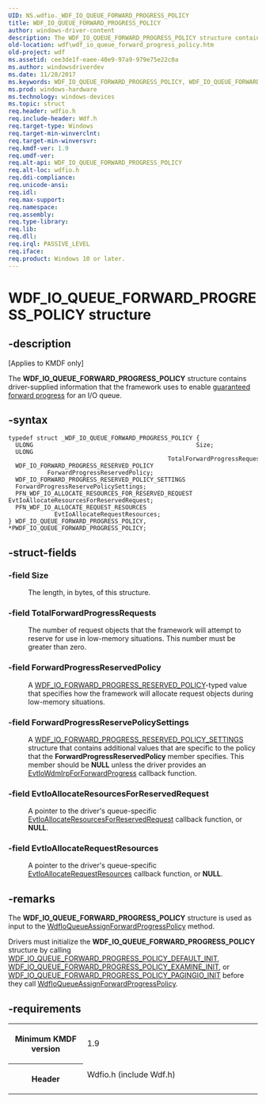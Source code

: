 ```yaml
---
UID: NS.wdfio._WDF_IO_QUEUE_FORWARD_PROGRESS_POLICY
title: WDF_IO_QUEUE_FORWARD_PROGRESS_POLICY
author: windows-driver-content
description: The WDF_IO_QUEUE_FORWARD_PROGRESS_POLICY structure contains driver-supplied information that the framework uses to enable guaranteed forward progress for an I/O queue.
old-location: wdf\wdf_io_queue_forward_progress_policy.htm
old-project: wdf
ms.assetid: cee3de1f-eaee-40e9-97a9-979e75e22c0a
ms.author: windowsdriverdev
ms.date: 11/28/2017
ms.keywords: WDF_IO_QUEUE_FORWARD_PROGRESS_POLICY, WDF_IO_QUEUE_FORWARD_PROGRESS_POLICY, *PWDF_IO_QUEUE_FORWARD_PROGRESS_POLICY
ms.prod: windows-hardware
ms.technology: windows-devices
ms.topic: struct
req.header: wdfio.h
req.include-header: Wdf.h
req.target-type: Windows
req.target-min-winverclnt: 
req.target-min-winversvr: 
req.kmdf-ver: 1.9
req.umdf-ver: 
req.alt-api: WDF_IO_QUEUE_FORWARD_PROGRESS_POLICY
req.alt-loc: wdfio.h
req.ddi-compliance: 
req.unicode-ansi: 
req.idl: 
req.max-support: 
req.namespace: 
req.assembly: 
req.type-library: 
req.lib: 
req.dll: 
req.irql: PASSIVE_LEVEL
req.iface: 
req.product: Windows 10 or later.
---
```


# WDF_IO_QUEUE_FORWARD_PROGRESS_POLICY structure



## -description
<p class="CCE_Message">[Applies to KMDF only]</p>
<p>The <b>WDF_IO_QUEUE_FORWARD_PROGRESS_POLICY</b> structure contains driver-supplied information that the framework uses to enable <a href="wdf.guaranteeing_forward_progress_of_i_o_operations">guaranteed forward progress</a> for an I/O queue.</p>


## -syntax

````
typedef struct _WDF_IO_QUEUE_FORWARD_PROGRESS_POLICY {
  ULONG                                              Size;
  ULONG                                              TotalForwardProgressRequests;
  WDF_IO_FORWARD_PROGRESS_RESERVED_POLICY            ForwardProgressReservedPolicy;
  WDF_IO_FORWARD_PROGRESS_RESERVED_POLICY_SETTINGS   ForwardProgressReservePolicySettings;
  PFN_WDF_IO_ALLOCATE_RESOURCES_FOR_RESERVED_REQUEST EvtIoAllocateResourcesForReservedRequest;
  PFN_WDF_IO_ALLOCATE_REQUEST_RESOURCES              EvtIoAllocateRequestResources;
} WDF_IO_QUEUE_FORWARD_PROGRESS_POLICY, *PWDF_IO_QUEUE_FORWARD_PROGRESS_POLICY;
````


## -struct-fields
<dl>

### -field <b>Size</b>

<dd>
<p>The length, in bytes, of this structure.</p>
</dd>

### -field <b>TotalForwardProgressRequests</b>

<dd>
<p>The number of request objects that the framework will attempt to reserve for use in low-memory situations. This number must be greater than zero.</p>
</dd>

### -field <b>ForwardProgressReservedPolicy</b>

<dd>
<p>A <a href="..\wdfio\ne-wdfio--wdf-io-forward-progress-reserved-policy.md">WDF_IO_FORWARD_PROGRESS_RESERVED_POLICY</a>-typed value that specifies how the framework will allocate request objects during low-memory situations. </p>
</dd>

### -field <b>ForwardProgressReservePolicySettings</b>

<dd>
<p>A <a href="..\wdfio\ns-wdfio--wdf-io-forward-progress-reserved-policy-settings.md">WDF_IO_FORWARD_PROGRESS_RESERVED_POLICY_SETTINGS</a> structure that contains additional values that are specific to the policy that the <b>ForwardProgressReservedPolicy</b> member specifies. This member should be <b>NULL</b> unless the driver provides an <a href="..\wdfio\nc-wdfio-evt-wdf-io-wdm-irp-for-forward-progress.md">EvtIoWdmIrpForForwardProgress</a> callback function.</p>
</dd>

### -field <b>EvtIoAllocateResourcesForReservedRequest</b>

<dd>
<p>A pointer to the driver's queue-specific <a href="..\wdfio\nc-wdfio-evt-wdf-io-allocate-resources-for-reserved-request.md">EvtIoAllocateResourcesForReservedRequest</a> callback function, or <b>NULL</b>.</p>
</dd>

### -field <b>EvtIoAllocateRequestResources</b>

<dd>
<p>A pointer to the driver's queue-specific <a href="..\wdfio\nc-wdfio-evt-wdf-io-allocate-request-resources.md">EvtIoAllocateRequestResources</a> callback function, or <b>NULL</b>.</p>
</dd>
</dl>

## -remarks
<p>The <b>WDF_IO_QUEUE_FORWARD_PROGRESS_POLICY</b> structure is used as input to the <a href="..\wdfio\nf-wdfio-wdfioqueueassignforwardprogresspolicy.md">WdfIoQueueAssignForwardProgressPolicy</a> method.</p>

<p>Drivers must initialize the <b>WDF_IO_QUEUE_FORWARD_PROGRESS_POLICY</b> structure by calling <a href="..\wdfio\nf-wdfio-wdf-io-queue-forward-progress-policy-default-init.md">WDF_IO_QUEUE_FORWARD_PROGRESS_POLICY_DEFAULT_INIT</a>, <a href="..\wdfio\nf-wdfio-wdf-io-queue-forward-progress-policy-examine-init.md">WDF_IO_QUEUE_FORWARD_PROGRESS_POLICY_EXAMINE_INIT</a>, or <a href="..\wdfio\nf-wdfio-wdf-io-queue-forward-progress-policy-pagingio-init.md">WDF_IO_QUEUE_FORWARD_PROGRESS_POLICY_PAGINGIO_INIT</a> before they call <a href="..\wdfio\nf-wdfio-wdfioqueueassignforwardprogresspolicy.md">WdfIoQueueAssignForwardProgressPolicy</a>. </p>

## -requirements
<table>
<tr>
<th width="30%">
<p>Minimum KMDF version</p>
</th>
<td width="70%">
<p>1.9</p>
</td>
</tr>
<tr>
<th width="30%">
<p>Header</p>
</th>
<td width="70%">
<dl>
<dt>Wdfio.h (include Wdf.h)</dt>
</dl>
</td>
</tr>
</table>